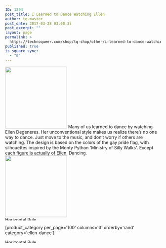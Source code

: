 ```yaml
---
ID: 1294
post_title: I Learned to Dance Watching Ellen
author: tq-master
post_date: 2017-03-28 03:00:35
post_excerpt: ""
layout: page
permalink: >
  https://technoqueer.com/shop/tq-shop/other/i-learned-to-dance-watching-ellen/
published: true
is_square_sync:
  - "0"
---
```

<img class="alignleft size-full wp-image-709" src="https://technoqueer.com/shop/wp-content/uploads/2017/03/btn-ellen-dance.png" alt="" width="200" height="200" class="alignleft">
Many of us learned to dance by watching Ellen Degeneres. Her unconventional style makes us realize there’s no one way to dance. Just move to the music, and don’t worry if others are watching.
The design is based on the colors of the gay pride flag, with silhouettes inspired by the Monty Python 'Ministry of Silly Walks'. Except each figure is actually of Ellen. Dancing.
<br clear="all">
<a href="https://www.redbubble.com/people/technoqueer/works/14188500-i-learned-to-dance-by-watching-ellen?asc=u&c=362237-humor" target="_blank"><img src="https://technoqueer.com/shop/wp-content/uploads/2017/04/btn-redbubble-1.png" alt="" width="200" height="200" class="aligncenter size-full wp-image-23489" /></a>


<img class="aligncenter size-full wp-image-99" src="https://technoqueer.com/shop/wp-content/uploads/2017/03/Rainbow-HR.jpg" alt="Horizontal Rule" width="800" height="11" />


[product_category per_page='100' columns='3' orderby='rand' category='ellen-dance']

<img src="https://technoqueer.com/shop/wp-content/uploads/2017/03/Rainbow-HR.jpg" alt="Horizontal Rule" width="800" height="11" class="aligncenter size-full wp-image-99" />